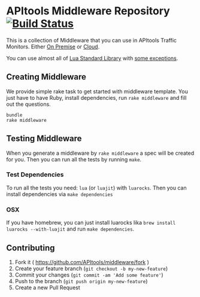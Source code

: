 # APItools Middleware Repository [![Build Status](https://travis-ci.org/APItools/middleware.svg?branch=master)](https://travis-ci.org/APItools/middleware)

This is a collection of Middleware that you can use in APItools Traffic Monitors. Either [On Premise](//github.com/APItools/monitor) or [Cloud](//apitools.com).

You can use almost all of [Lua Standard Library](http://www.lua.org/manual/5.1/manual.html#5) with [some exceptions](//github.com/APItools/monitor/blob/master/lua/sandbox.lua#L53-L71).

## Creating Middleware

We provide simple rake task to get started with middleware template.
You just have to have Ruby, install dependencies, run `rake middleware`
and fill out the questions.

```shell
bundle
rake middleware
```

## Testing Middleware

When you generate a middleware by `rake middleware` a spec will be created for you.
Then you can run all the tests by running `make`.

### Test Dependencies
To run all the tests you need: `lua` (or `luajit`) with `luarocks`.
Then you can install dependencies via `make dependencies`

### OSX
If you have homebrew, you can just install luarocks lika `brew install luarocks --with-luajit`
and run `make dependencies`.

## Contributing

1. Fork it ( https://github.com/APItools/middleware/fork )
2. Create your feature branch (`git checkout -b my-new-feature`)
3. Commit your changes (`git commit -am 'Add some feature'`)
4. Push to the branch (`git push origin my-new-feature`)
5. Create a new Pull Request
